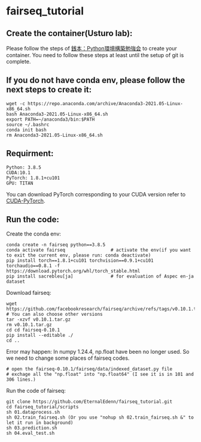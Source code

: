 # fairseq_tutorial
## Create the container(Usturo lab):
Please follow the steps of [銭本：Python環境構築勉強会](http://nlp.iit.tsukuba.ac.jp/local/wiki/index.php?%C1%AC%CB%DC%A1%A7Python%B4%C4%B6%AD%B9%BD%C3%DB%CA%D9%B6%AF%B2%F1) to create your container. 
You need to follow these steps at least until the setup of git is complete.

## If you do not have conda env, please follow the next steps to create it:
```
wget -c https://repo.anaconda.com/archive/Anaconda3-2021.05-Linux-x86_64.sh
bash Anaconda3-2021.05-Linux-x86_64.sh
export PATH=~/anaconda3/bin:$PATH
source ~/.bashrc
conda init bash
rm Anaconda3-2021.05-Linux-x86_64.sh
```

## Requirment:
```
Python: 3.8.5
CUDA:10.1
PyTorch: 1.8.1+cu101 
GPU: TITAN
```
You can download PyTorch corresponding to your CUDA version refer to [CUDA-PyTorch](https://pytorch.org/get-started/previous-versions/).

## Run the code:
Create the conda env:
```
conda create -n fairseq python==3.8.5
conda activate fairseq                 # activate the env(if you want to exit the current env, please run: conda deactivate)
pip install torch==1.8.1+cu101 torchvision==0.9.1+cu101 torchaudio==0.8.1 -f https://download.pytorch.org/whl/torch_stable.html
pip install sacrebleu[ja]              # for evaluation of Aspec en-ja dataset
```
Download fairseq:
```
wget https://github.com/facebookresearch/fairseq/archive/refs/tags/v0.10.1.tar.gz    # You can also choose other versions
tar -xzvf v0.10.1.tar.gz
rm v0.10.1.tar.gz
cd cd fairseq-0.10.1
pip install --editable ./
cd ..
```
Error may happen:
In numpy 1.24.4, np.float have been no longer used. So we need to change some places of fairseq codes.
```
# open the fairseq-0.10.1/fairseq/data/indexed_dataset.py file
# exchage all the "np.float" into "np.float64" (I see it is in 101 and 306 lines.)
```

Run the code of fairseq:
```
git clone https://github.com/EternalEdenn/fairseq_tutorial.git
cd fairseq_tutorial/scripts
sh 01.dataprocess.sh
sh 02.train_fairseq.sh (Or you use "nohup sh 02.train_fairseq.sh &" to let it run in background)
sh 03.prediction.sh
sh 04.eval_test.sh
```
